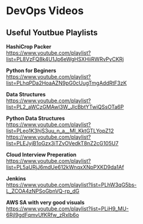 # DevOps Videos

## Useful Youtbue Playlists 

**HashiCrop Packer**<br/>
https://www.youtube.com/playlist?list=PL8VzFQ8k4U1Jp6eWgHSXHiiRWRvPyCKRj

**Python for Beginers**<br/>
https://www.youtube.com/playlist?list=PLhqPDa2HoaAZN9pG0cUugTmgAddRtF3zK

**Data Structures**<br/>
https://www.youtube.com/playlist?list=PL2_aWCzGMAwI3W_JlcBbtYTwiQSsOTa6P

**Python Data Structures**<br/>
https://www.youtube.com/playlist?list=PLeo1K3hjS3uu_n_a__MI_KktGTLYopZ12
https://www.youtube.com/playlist?list=PLEJyjB1oGzx3iTZvOVedkT8nZ2cG105U7

**Cloud Interview Preperation**<br/>
https://www.youtube.com/playlist?list=PL5aURjJ6mdUe612kWnqxXNpPXKD9da1Af

**Jenkins**<br/>
https://www.youtube.com/playlist?list=PLhW3qG5bs-L_ZCOA4zNPSoGbnVQ-rp_dG

**AWS SA with very good visuals**<br/>
https://www.youtube.com/playlist?list=PLiH9_MU-6RjI9gdFqmvUfKRfw_zRxIb6o
